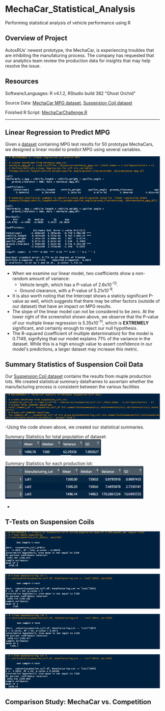 # MechaCar_Statistical_Analysis

Performing statistical analysis of vehicle performance using R

## Overview of Project

AutosRUs' newest prototype, the MechaCar, is experiencing troubles that are inhibiting the manufaturing process. The company has requested that our analytics team review the production data for insights that may help resolve the issue.

## Resources

Software/Languages: R v4.1.2, RStudio build 382 "Ghost Orchid"

Source Data: [MechaCar MPG dataset](https://github.com/ZeroDarkHardy/MechaCar_Statistical_Analysis/blob/main/Resources/MechaCar_mpg.csv), [Suspension Coil dataset](https://github.com/ZeroDarkHardy/MechaCar_Statistical_Analysis/blob/main/Resources/Suspension_Coil.csv)

Finished R Script: [MechaCarChallenge.R](https://github.com/ZeroDarkHardy/MechaCar_Statistical_Analysis/blob/main/MechaCarChallenge.R)

---

## Linear Regression to Predict MPG

Given a [dataset](https://github.com/ZeroDarkHardy/MechaCar_Statistical_Analysis/blob/main/Resources/MechaCar_mpg.csv) containing MPG test results for 50 prototype MechaCars, we designed a linear model to predict MPG using several variables.

![linear_regression.png](https://github.com/ZeroDarkHardy/MechaCar_Statistical_Analysis/blob/main/images/linear_regression.png)

- When we examine our linear model, two coefficients show a non-random amount of variance:
    - Vehicle length, which has a P-value of 2.6x10<sup>-12</sup>.
    - Ground clearance, with a P-value of 5.21x10<sup>-8</sup>.
- It is also worth noting that the Intercept shows a staticly significant P-value as well, which suggests that there may be other factors (outside of our dataset) that have an impact on MPG results.
- The slope of the linear model can not be considered to be zero.  At the lower right of the screenshot shown above, we observe that the P-value of our multiple linear regression is 5.35x10<sup>-11</sup>, which is **EXTREMELY** significant, and certainly enough to reject our null hypothesis. 
- The R-squared (coefficient of multiple determination) for the model is 0.7149, signifying that our model explains 71% of the variance in the dataset. While this is a high enough value to assert confidence in our model's predictions, a larger dataset may increase this metric.

## Summary Statistics of Suspension Coil Data

Our [Suspension Coil dataset](https://github.com/ZeroDarkHardy/MechaCar_Statistical_Analysis/blob/main/Resources/Suspension_Coil.csv) contains the results from muple production lots. We created statistical summary dataframes to ascertain whether the manufacturing process is consistent between the various facilities

![deliverable2_code.png](https://github.com/ZeroDarkHardy/MechaCar_Statistical_Analysis/blob/main/images/deliverable2_code.png)

-Using the code shown above, we created our statistical summaries.

Summary Statistics for total population of dataset:<br/>
![total_summary_df.png](https://github.com/ZeroDarkHardy/MechaCar_Statistical_Analysis/blob/main/images/total_summary_df.png)

Summary Statistics for each production lot:<br/>
![lot_summary_df.png](https://github.com/ZeroDarkHardy/MechaCar_Statistical_Analysis/blob/main/images/lot_summary_df.png)

- 


## T-Tests on Suspension Coils

![deliverable3_1.png](https://github.com/ZeroDarkHardy/MechaCar_Statistical_Analysis/blob/main/images/deliverable3_1.png)

![deliverable3_2.png](https://github.com/ZeroDarkHardy/MechaCar_Statistical_Analysis/blob/main/images/deliverable3_2.png)

![deliverable3_3.png](https://github.com/ZeroDarkHardy/MechaCar_Statistical_Analysis/blob/main/images/deliverable3_3.png)

![deliverable3_4.png](https://github.com/ZeroDarkHardy/MechaCar_Statistical_Analysis/blob/main/images/deliverable3_4.png)

## Comparison Study: MechaCar vs. Competition